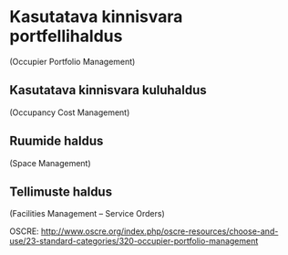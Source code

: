 # Kasutatava kinnisvara portfellihaldus
(Occupier Portfolio Management)

## Kasutatava kinnisvara kuluhaldus 
(Occupancy Cost Management)

## Ruumide haldus 
(Space Management)

## Tellimuste haldus 
(Facilities Management – Service Orders)

OSCRE: http://www.oscre.org/index.php/oscre-resources/choose-and-use/23-standard-categories/320-occupier-portfolio-management
